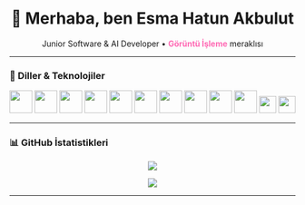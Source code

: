 <h1 align="center">👋 Merhaba, ben Esma Hatun Akbulut</h1>

<p align="center">
  Junior Software & AI Developer • <span style="color:#ff69b4"><b>Görüntü İşleme</b></span> meraklısı
</p>

---


### 🚀 Diller & Teknolojiler

<p align="center">
  <!-- Programlama Dilleri -->
  <img src="https://cdn.jsdelivr.net/gh/devicons/devicon/icons/csharp/csharp-original.svg" width="40" />
  <img src="https://cdn.jsdelivr.net/gh/devicons/devicon/icons/python/python-original.svg" width="40" />
  <img src="https://cdn.jsdelivr.net/gh/devicons/devicon/icons/java/java-original.svg" width="40" />
  <img src="https://cdn.jsdelivr.net/gh/devicons/devicon/icons/c/c-original.svg" width="40" />

  <!-- Web Geliştirme -->
  <img src="https://cdn.jsdelivr.net/gh/devicons/devicon/icons/html5/html5-original.svg" width="40" />
  <img src="https://cdn.jsdelivr.net/gh/devicons/devicon/icons/css3/css3-original.svg" width="40" />
  <img src="https://cdn.jsdelivr.net/gh/devicons/devicon/icons/javascript/javascript-original.svg" width="40" />
  <img src="https://cdn.jsdelivr.net/gh/devicons/devicon/icons/php/php-original.svg" width="40" />
  <img src="https://cdn.jsdelivr.net/gh/devicons/devicon/icons/mysql/mysql-original.svg" width="40" />

  <!-- Yapay Zeka & Görüntü İşleme -->
  <img src="https://cdn.jsdelivr.net/gh/devicons/devicon/icons/opencv/opencv-original.svg" width="40" />
  <img src="https://img.shields.io/badge/YOLOv8-vision-ff69b4?style=flat&logo=python&logoColor=white" height="30" />
  <img src="https://img.shields.io/badge/ROS-RobotOS-22314E?style=flat&logo=ros&logoColor=white" height="30" />
</p>

---
### 📊 GitHub İstatistikleri

<p align="center">
  <!-- Genel Commit + PR + Star + Private dahil -->
  <img src="https://github-readme-stats.vercel.app/api?username=Esmahtn&show_icons=true&theme=github_dark&count_private=true&cache_seconds=0" />
</p>

<p align="center">
  <!-- Commit serisi (streak) -->
  <img src="https://github-readme-streak-stats.herokuapp.com/?user=Esmahtn&theme=github-dark&hide_border=true&cache_seconds=0" />
</p>



---
